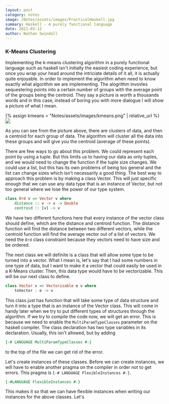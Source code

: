 ```yaml
---
layout: post
category: notes
image: /Notes/assets/images/PracticalHaskell.jpg
summary: Haskell - A purely functional language
date: 2021-03-12
author: Nathan Swindall
---
```



### **K-Means Clustering**

Implementing the k-means clustering algorithm in a purely functional language such as haskell isn't initially the easiest coding experience, but once you wrap your head around the intriciate details of it all, it is actually quite enjoyable. In order to implement the algorithm when need to know exactly what algorithm we are implementing. The alogrithm invovles sequestering points into a certain number of groups with the average point of the groups being the centroid. They say a picture is worth a thousands words and in this case, instead of boring you with more dialogue I will show a picture of what I mean. 

{% assign kmeans = "Notes/assets/images/kmeans.png" | relative_url %} 
<img src="{{kmeans}}">

As you can see from the picture above, there are clusters of data, and then a centroid for each group of data. The algorithm will cluster all the data into these groups and will give you the centroid (average of these points). 

There are few ways to go about this problem. We could represent each point by using a tuple. But this limits us to having our data as only tuples, and we would need to change the function if the tuple size changes. We could use a list, but this has its own problems of being too general and the list can change sizes which isn't necessarily a good thing. The best way to approach this problem is by making a class Vector. This will just specific enough that we can use any data type that is an instance of Vector, but not too general where we lose the power of our type system. 

```haskell
class Ord v => Vector v where 
    distance :: v -> v -> Double 
    centroid :: [v] -> v
```

We have two different functions here that every instance of the vector class should define, which are the distance and centroid function. The distance function will find the distance between two different vectors, while the centroid function will find the average vector out of a list of vectors. We need the `Ord` class constraint because they vectors need to have size and be ordered. 

The next class we will definite is a class that will allow some type to be turned into a vector. What I mean is, let's say that I had some numbers in one type of data, but I want to make it a vector that could easily be used in a K-Means cluster. Then, this data type would have to be vectorizable. This will be our next class to define. 

```haskell
class Vector v => Vectorizable e v where 
    toVector : e -> v
```

This class just has function that will take some type of data structure and turn it into a type that is an instance of the Vector class. This will come in handy later when we try to put different types of structures through the algorithm. If we try to compile the code now, we will get an error. This is because we need to enable the `MultiParamTypeClasses` parameter on the haskell compiler. The class declaration has two type variables in its declaration. Usually, this isn't allowed, but by adding 

```haskell
{-# LANGUAGE MultiParamTypeClasses #-}
```

to the top of the file we can get rid of the error. 

Let's create instances of these classes. Before we can create instances, we will have to enable another pragma on the compiler in order not to get errors. This pragma is `{-# LANGUAGE FlexibleInstances #-}`. 

```haskell
{-#LANGUAGE FlexibleInstances #-}
```
This makes it so that we can have flexible instances when writing our instances for the above classes. Let's
